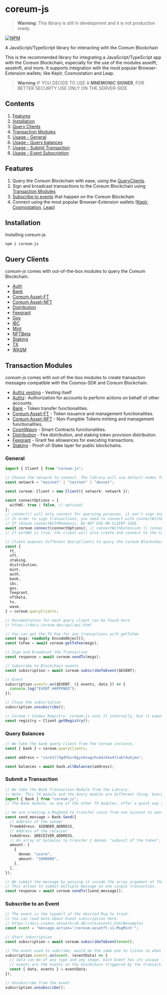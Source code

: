 # coreum-js

> **Warning:**
> This library is still in development and it is not production ready.

[![NPM](https://nodei.co/npm/coreum-js.png?downloads=true&downloadRank=true&stars=true)](https://nodei.co/npm/coreum-js/)

A JavaScript/TypeScript library for interacting with the Coreum Blockchain

This is the recommended library for integrating a JavaScript/TypeScript app with the Coreum Blockchain, especially for the use of the modules assetft, assetnft, and more. It supports integration with the most popular Browser-Extension wallets; like Keplr, Cosmostation and Leap.

> **Warning**
> IF YOU DECIDE TO USE A **MNEMONIC SIGNER**, FOR BETTER SECURITY USE ONLY ON THE SERVER-SIDE.

## Contents

1. [Features](#features)
2. [Installation](#installation)
3. [Query Clients](#query-clients)
4. [Transaction Modules](#transaction-modules)
5. [Usage - General](#general)
6. [Usage - Query balances](#query-balances)
7. [Usage - Submit Transaction](#submit-transaction)
8. [Usage - Event Subscription](#event-subscription)

## Features

1. Query the Coreum Blockchain with ease, using the [QueryClients](#query-clients).
2. Sign and broadcast transactions to the Coreum Blockchain using [Transaction Modules](#transaction-modules)
3. [Subscribe to events](<(#event-subscription)>) that happen on the Coreum Blockchain
4. Connect using the most popular Browser-Extension wallets ([Keplr](https://www.keplr.app#extension), [Cosmostation](https://www.cosmostation.io/wallet#extension), [Leap](https://www.leapwallet.io/download))

## Installation

Installing coreum-js

```console
npm i coreum-js
```

## Query Clients

_coreum-js_ comes with out-of-the-box modules to query the Coreum Blockchain.

- [Auth](./docs/interfaces/ClientQueryClient.md#auth)
- [Bank](./docs/interfaces/ClientQueryClient.md#bank)
- [Coreum Asset-FT](./docs/interfaces/ClientQueryClient.md#ft)
- [Coreum Asset-NFT](./docs/interfaces/ClientQueryClient.md#nft)
- [Distribution](./docs/interfaces/ClientQueryClient.md#distribution)
- [Feegrant](./docs/interfaces/ClientQueryClient.md#feegrant)
- [Gov](./docs/interfaces/ClientQueryClient.md#gov)
- [IBC](./docs/interfaces/ClientQueryClient.md#ibc)
- [Mint](./docs/interfaces/ClientQueryClient.md#mint)
- [NFTBeta](./docs/interfaces/ClientQueryClient.md#nftbeta)
- [Staking](./docs/interfaces/ClientQueryClient.md#staking)
- [TX](./docs/interfaces/ClientQueryClient.md#tx)
- [WASM](./docs/interfaces/ClientQueryClient.md#wasm)

## Transaction Modules

_coreum-js_ comes with out-of-the-box modules to create transaction messages compatible with the Cosmos-SDK and Coreum Blockchain.

- [Authz vesting](./docs/modules/Vesting.md) - Vesting itself
- [Authz](./docs/modules/Authz.md)- Authorization for accounts to perform actions on behalf of other accounts.
- [Bank](./docs/modules/Bank.md) - Token transfer functionalities.
- [Coreum Asset-FT](./docs/modules/FT.md) - Token issuance and management functionalities.
- [Coreum Asset-NFT](./docs/modules/NFT.md) - Non-Fungible Tokens minting and management functionalities.
- [CosmWasm](./docs/modules/CosmWasm.md) - Smart Contracts functionalities.
- [Distribution](./docs/modules/Distribution.md) - Fee distribution, and staking token provision distribution.
- [Feegrant](./docs/modules/Feegrant.md) - Grant fee allowances for executing transactions.
- [Staking](./docs/modules/Staking.md) - Proof-of-Stake layer for public blockchains.

### General

```typescript
import { Client } from "coreum-js";

// Choose the network to connect. The library will use default nodes for this.
const network = "mainnet" | "testnet" | "devnet";

const coreum: Client = new Client({ network: network });

const connectOptions = {
  withWS: true | false, // optional
};
// connect() will only connect for querying purposes, it won't sign any transaction.
// In order to sign transactions, you need to connect with connectWithExtension or with connectWithMnemonic,
// If choose connectWithMnemonic, DO NOT USE ON CLIENT SIDE.
await coreum.connect(connectOptions); // connectWithExtension || connectWithMnemonic
// If withWS is true, the client will also create and connect to the Coreum Websocket.

// Client exposes different QueryClients to query the Coreum Blockchain with ease.
const {
  ft,
  nft,
  staking,
  distribution,
  mint,
  auth,
  bank,
  ibc,
  gov,
  feegrant,
  nftbeta,
  tx,
  wasm,
} = coreum.queryClients;

// Documentation for each query client can be found here
// https://docs.coreum.dev/api/api.html

// You can get the TX Fee for any transactions with getTxFee
const msgs: readonly EncodeObject[];
const txFee = await coreum.getTxFee(msgs);

// Sign and broadcast the Transaction
const response = await coreum.sendTx(msgs);

// Subscribe to Blockchain events
const subscription = await coreum.subscribeToEvent($EVENT);

// Event
subscription.events.on($EVENT, ({ events, data }) => {
  console.log("EVENT HAPPENED");
});

// Close the subscription
subscription.unsubscribe();

// Coreum + Cosmos Registry. coreum-js uses it internally, but it exposes it in case you have other uses for it
const registry = Client.getRegistry();
```

### Query Balances

```typescript
// We take the bank query client from the coreum instance.
const { bank } = coreum.queryClients;

const address = "core1ll9gdh5ur6gyv6swgshcm4zkkw4ttakt4ukjma";

const balances = await bank.allBalances(address);
```

### Submit a Transaction

```typescript
// We take the Bank Transaction Module from the Library.
// Note: This TX module and the Query module are different thing. Query Module is ONLY for queries, not transaction handling
import { Bank } from "coreum-js";
// The Bank module, as any of the other TX modules, offer a quick way to create a msg to be signed and submitted to the blockchain.

// We are creating a MsgSend to transfer coins from one account to another
const send_message = Bank.Send({
  // Address of the sender
  fromAddress: $SENDER_ADDRESS,
  // Address of the receiver
  toAddress: $RECEIVER_ADDRESS,
  // An array of balances to transfer { denom: "subunit of the token", amount: "amount of the subunit to transfer" }
  amount: [
    {
      denom: "ucore",
      amount: "1000000",
    },
  ],
});

// We submit the message by passing it inside the array argument of the sendTx method of the coreum instance.
// This allows to submit multiple message on one single transaction.
const response = await coreum.sendTx([send_message]);
```

### Subscribe to an Event

```typescript
// The event is the typeUrl of the desired Msg to track.
// You can read more about Event subscription here.
// https://docs.cosmos.network/v0.46/core/events.html#examples
const event = "message.action='/coreum.assetft.v1.MsgMint'";

// Start subscription
const subscription = await coreum.subscribeToEvent(event);

// The event used to subcribe, would be the same one to listen to when it happens.
subscription.events.on(event, (eventData) => {
  // data can be of any type and any shape. Each Event has its unique form.
  // events are the events on the blockchain triggered by the transaction
  const { data, events } = eventData;
});

// Unsubscribe from the event
subscription.unsubscribe();
```
